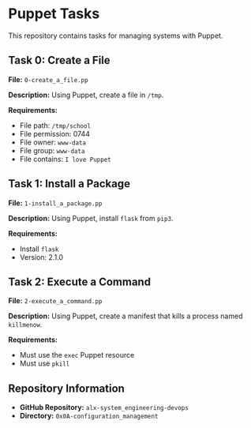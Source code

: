 # Puppet Tasks

This repository contains tasks for managing systems with Puppet.

## Task 0: Create a File

**File:** `0-create_a_file.pp`

**Description:** Using Puppet, create a file in `/tmp`.

**Requirements:**
- File path: `/tmp/school`
- File permission: 0744
- File owner: `www-data`
- File group: `www-data`
- File contains: `I love Puppet`

## Task 1: Install a Package

**File:** `1-install_a_package.pp`

**Description:** Using Puppet, install `flask` from `pip3`.

**Requirements:**
- Install `flask`
- Version: 2.1.0

## Task 2: Execute a Command

**File:** `2-execute_a_command.pp`

**Description:** Using Puppet, create a manifest that kills a process named `killmenow`.

**Requirements:**
- Must use the `exec` Puppet resource
- Must use `pkill`

## Repository Information

- **GitHub Repository:** `alx-system_engineering-devops`
- **Directory:** `0x0A-configuration_management`

